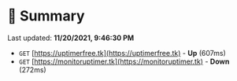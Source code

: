 # 📖 Summary
Last updated: **11/20/2021, 9:46:30 PM**

- `GET` [https://uptimerfree.tk](https://uptimerfree.tk) - **Up** (607ms)
- `GET` [https://monitoruptimer.tk](https://monitoruptimer.tk) - **Down** (272ms)
